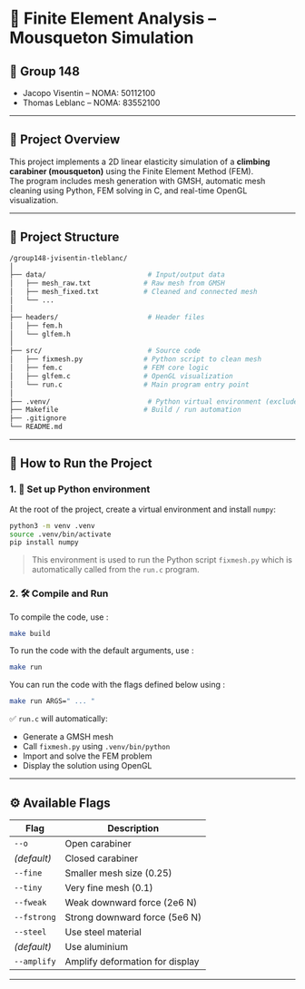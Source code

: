 # 🧮 Finite Element Analysis – Mousqueton Simulation

## 🔸 Group 148

- Jacopo Visentin – NOMA: 50112100  
- Thomas Leblanc – NOMA: 83552100

---

## 📝 Project Overview

This project implements a 2D linear elasticity simulation of a **climbing carabiner (mousqueton)** using the Finite Element Method (FEM).  
The program includes mesh generation with GMSH, automatic mesh cleaning using Python, FEM solving in C, and real-time OpenGL visualization.

---

## 📁 Project Structure

```bash
/group148-jvisentin-tleblanc/
│
├── data/                         # Input/output data
│   ├── mesh_raw.txt             # Raw mesh from GMSH
│   ├── mesh_fixed.txt           # Cleaned and connected mesh
│   └── ...
│
├── headers/                      # Header files
│   ├── fem.h
│   └── glfem.h
│
├── src/                          # Source code
│   ├── fixmesh.py               # Python script to clean mesh
│   ├── fem.c                    # FEM core logic
│   ├── glfem.c                  # OpenGL visualization
│   └── run.c                    # Main program entry point
│
├── .venv/                        # Python virtual environment (excluded from Git)
├── Makefile                     # Build / run automation
├── .gitignore
└── README.md
```

---

## 🚀 How to Run the Project

### 1. 🧱 Set up Python environment

At the root of the project, create a virtual environment and install `numpy`:

```bash
python3 -m venv .venv
source .venv/bin/activate
pip install numpy
```

> This environment is used to run the Python script `fixmesh.py` which is automatically called from the `run.c` program.

### 2. 🛠️ Compile and Run

To compile the code, use : 

```bash
make build
```

To run the code with the default arguments, use : 

```bash
make run
```

You can run the code with the flags defined below using :

```bash
make run ARGS=" ... "
```


✅ `run.c` will automatically:
- Generate a GMSH mesh
- Call `fixmesh.py` using `.venv/bin/python`
- Import and solve the FEM problem
- Display the solution using OpenGL

---

## ⚙️ Available Flags

| Flag         | Description                          |
|--------------|--------------------------------------|
| `--o`        | Open carabiner                       |
| *(default)*  | Closed carabiner                     |
| `--fine`     | Smaller mesh size (0.25)             |
| `--tiny`     | Very fine mesh (0.1)                 |
| `--fweak`    | Weak downward force (2e6 N)          |
| `--fstrong`  | Strong downward force (5e6 N)        |
| `--steel`    | Use steel material                   |
| *(default)*  | Use aluminium                        |
| `--amplify`  | Amplify deformation for display      |

---